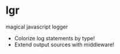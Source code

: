 # lgr
magical javascript logger

* Colorize log statements by type!
* Extend output sources with middleware!

